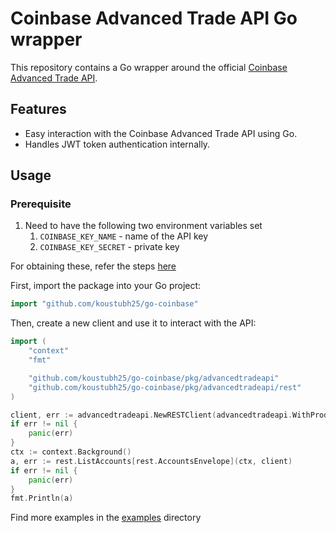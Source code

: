 # Coinbase Advanced Trade API Go wrapper

This repository contains a Go wrapper around the official [Coinbase Advanced Trade API](https://docs.cloud.coinbase.com/advanced-trade-api/docs/welcome).

## Features

- Easy interaction with the Coinbase Advanced Trade API using Go.
- Handles JWT token authentication internally.

## Usage

### Prerequisite

1. Need to have the following two environment variables set
   1. `COINBASE_KEY_NAME` - name of the API key
   2. `COINBASE_KEY_SECRET` - private key
   
For obtaining these, refer the steps [here](
https://docs.cloud.coinbase.com/advanced-trade-api/docs/rest-api-auth#cloud-api-trading-keys)

First, import the package into your Go project:

```go
import "github.com/koustubh25/go-coinbase"
```

Then, create a new client and use it to interact with the API:
```go
import (
	"context"
	"fmt"

	"github.com/koustubh25/go-coinbase/pkg/advancedtradeapi"
	"github.com/koustubh25/go-coinbase/pkg/advancedtradeapi/rest"
)

client, err := advancedtradeapi.NewRESTClient(advancedtradeapi.WithProduction())
if err != nil {
    panic(err)
}
ctx := context.Background()
a, err := rest.ListAccounts[rest.AccountsEnvelope](ctx, client)
if err != nil {
    panic(err)
}
fmt.Println(a)
```
Find more examples in the [examples](/pkg/examples/) directory